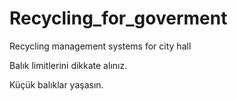 # Recycling_for_goverment
Recycling management systems for city hall 

Balık limitlerini dikkate alınız.

Küçük balıklar yaşasın.

